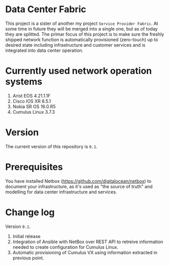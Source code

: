 # Data Center Fabric

This project is a sister of another my project `Service Provider Fabric`. At some time in future they will be merged into a single one, but as of today they are splitted. The primar focus of this project is to make sure the freshly shipped network function is automatically provisioned (zero-touch) up to desired state including infrastructure and customer services and is integrated into data center operation.

# Currently used network operation systems
1. Arist EOS 4.21.1.1F
2. Cisco IOS XR 6.5.1
3. Nokia SR OS 16.0.R5
4. Cumulus Linux 3.7.3

# Version

The current version of this repository is `0.1`.

# Prerequisites

You have installed Netbox (https://github.com/digitalocean/netbox) to document your infrastructure, as it's used as "the source of truth" and modelling for data center infrastructure and services. 

# Change log

Version `0.1`.
1. Initial release
2. Integration of Ansible with NetBox over REST API to retreive information needed to create configuration for Cumulus Linux.
3. Automatic provisioning of Cumulus VX using information extracted in previous point.
